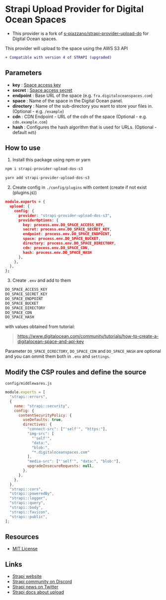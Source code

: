 # Strapi Upload Provider for Digital Ocean Spaces
- This provider is a fork of  [s-piazzano/strapi-provider-upload-do](https://github.com/s-piazzano/strapi-provider-upload-do) for Digital Ocean spaces.

This provider will upload to the space using the AWS S3 API 

```diff
+ Compatible with version 4 of STRAPI (upgraded)
```
## Parameters
- **key** : [Space access key](https://cloud.digitalocean.com/account/api/tokens)
- **secret** : [Space access secret](https://cloud.digitalocean.com/account/api/tokens)
- **endpoint** : Base URL of the space (e.g. `fra.digitaloceanspaces.com`)
- **space** : Name of the space in the Digital Ocean panel.
- **directory** : Name of the sub-directory you want to store your files in. (Optional - e.g. `/example`)
- **cdn** : CDN Endpoint - URL of the cdn of the space (Optional - e.g. `cdn.example.com`)
- **hash** : Configures the hash algorithm that is used for URLs. (Optional - default `md5`)

## How to use

1. Install this package using npm or yarn

```bash
npm i strapi-provider-upload-dos-s3
```

```bash
yarn add strapi-provider-upload-dos-s3
```

2. Create config in `./config/plugins` with content (create if not exist (plugins.js))

```json
module.exports = {
  upload: {
    config: {
      provider: "strapi-provider-upload-dos-s3",
      providerOptions: {
        key: process.env.DO_SPACE_ACCESS_KEY,
        secret: process.env.DO_SPACE_SECRET_KEY,
        endpoint: process.env.DO_SPACE_ENDPOINT,
        space: process.env.DO_SPACE_BUCKET,
        directory: process.env.DO_SPACE_DIRECTORY,
        cdn: process.env.DO_SPACE_CDN,
        hash: process.env.DO_SPACE_HASH
      },
    },
  },
};

```

3. Create `.env` and add to them 

```bash
DO_SPACE_ACCESS_KEY
DO_SPACE_SECRET_KEY
DO_SPACE_ENDPOINT
DO_SPACE_BUCKET
DO_SPACE_DIRECTORY
DO_SPACE_CDN
DO_SPACE_HASH
```

with values obtained from tutorial:

> https://www.digitalocean.com/community/tutorials/how-to-create-a-digitalocean-space-and-api-key

Parameter `DO_SPACE_DIRECTORY`, `DO_SPACE_CDN` and `DO_SPACE_HASH` are optional and you can ommit them both in `.env` and `settings`.

## Modify the CSP roules and define the source


`config/middlewares.js`

```javascript
module.exports = [
  "strapi::errors",
  {
    name: "strapi::security",
    config: {
      contentSecurityPolicy: {
        useDefaults: true,
        directives: {
          "connect-src": ["'self'", "https:"],
          "img-src": [
            "'self'",
            "data:",
            "blob:",
            "*.digitaloceanspaces.com"
          ],
          "media-src": ["'self'", "data:", "blob:"],
          upgradeInsecureRequests: null,
        },
      },
    },
  },
  "strapi::cors",
  "strapi::poweredBy",
  "strapi::logger",
  "strapi::query",
  "strapi::body",
  "strapi::favicon",
  "strapi::public",
];

```


## Resources

- [MIT License](LICENSE.md)

## Links

- [Strapi website](http://strapi.io/)
- [Strapi community on Discord](http://discord.strapi.io)
- [Strapi news on Twitter](https://twitter.com/strapijs)
- [Strapi docs about upload](https://docs.strapi.io/developer-docs/latest/getting-started/introduction.html#open-source-contribution)


